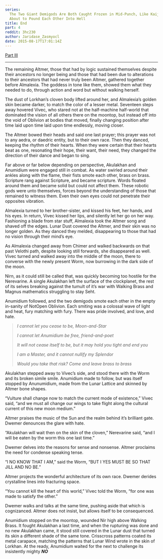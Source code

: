 ```yaml
---
series:
  The Two Giant Demigods Are Both Caught Frozen in Mid-Punch, Like Kaiju-Killers
  About to Pound Each Other Into Hell
title: End
part: 4
reddit: 3hc230
author: Jaridase_Zasmyocl
date: 2015-08-17T17:01:14Z
---
```


[Part III](./1zd6cy)

---

The remaining Altmer, those that had by logic sustained themselves despite their
ancestors no longer being and those that had been due to alterations to their
ancestors that had never truly been Altmer, gathered together before Almalexia.
The goddess in tone like them, showed them what they needed to do, through
action and word but without walking herself.

The dust of Lorkhan’s cloven body lifted around her, and Almalexia’s golden skin
became darker, to match the color of a lesser metal. Seventeen steps away
hovered Vivec, who stared not at the half-machine half-world that dominated the
vision of all others there on the moontop, but instead off into the void of
Oblivion at bodies that moved, finally changing position after time laid upon
time laid upon time endlessly, moving closer.

The Altmer bowed their heads and said one last prayer; this prayer was not to
any aedra, or daedric entity, but to their own race. Then they danced, keeping
the rhythm of their hearts. When they were certain that their hearts beat as
one, resonating their hope, their want, their need, they changed the direction
of their dance and began to sing.

Far above or far below depending on perspective, Akulakhan and Anumidium were
engaged still in combat. As water swirled around their ankles along with the
flame, their fists smote each other, brass on brass. Scripture rang against
Scripture, and became scripture. Words floated around them and became solid but
could not affect them. These robotic gods were unto themselves, forces beyond
the understanding of those that remained to witness them. Even their own eyes
could not penetrate their opposites vibration.

Almalexia turned to her brother-sister, and kissed his feet, her hands, and his
eyes. In return, Vivec kissed her lips, and silently let her go on her way.
Fashioning a blade from star stuff, Almalexia took the Altmer song and shaved
off the edges. Lunar Dust covered the Altmer, and their skin was no longer
golden. As they danced they melded, disappearing to those that had no vision
through their mind’s eye.

As Almalexia changed away from Chimer and walked backwards on that past Velothi
path, despite looking still forwards, she disappeared as well. Vivec turned and
walked away into the middle of the moon, there to converse with the newly
present Worm, now burrowing in the dark side of the moon.

Nirn, as it could still be called that, was quickly becoming too hostile for the
Nerevarine. A single Akulakhan left the surface of the clockplanet, the rest of
its selves breaking against the tumult of it’s war with Walking Brass and Magnus
mathematics struggling to stay Seht.

Anumidium followed, and the two demigods smote each other in the empty in-sanity
of NotOpen Oblivion. Each smiting was a colossal wave of light and heat, fury
matching with fury. There was pride involved, and love, and hate.

> _I cannot let you cease to be, Moon-and-Star_
>
> _I cannot let Anumidium be free, friend-and-poet_
>
> _It will not cease itself to be, but it may hold you tight and end you_
>
> _I am a Master, and it cannot nullify my Splendor_
>
> _Would you take that risk? Come and leave brass to brass_

Akulakhan stepped away to Vivec’s side, and stood there with the Worm and its
broken simile smile. Anumidium made to follow, but was itself stopped by
Anunumidium, made from the Lunar Lattice and skinned by Altmer bone shapes.

“Vulture shall change now to match the current mode of existence,” Vivec said,
“and we must all change our wings to take flight along the cultural current of
this new moon medium.”

Altmer praises the music of the Sun and the realm behind it’s brilliant gate.
Dwemer denounces the glare with hate.

“Akulakhan will wait then on the skin of the cloven,” Nerevarine said, “and I
will be eaten by the worm this one last time.”

Dwemer delves into the reasons for sense and nonsense. Altmer proclaims the need
for condense speaking tense.

“I NO KNOW THAT I AM,” said the Worm, “BUT I YES MUST BE SO THAT JILL AND NO
BE.”

Altmer projects the wonderful architecture of its own race. Dwemer derides
crystalline lines into fracturing space.

“You cannot kill the heart of this world,” Vivec told the Worm, “for one was
made to satisfy the other.”

Dwemer walks and talks at the same time, pushing aside that which is
cognizanced. Altmer does not insist, but allows itself to be consequenced.

Anumidium stopped on the moontop, wounded Nir high above Walking Brass. It
fought Akulakhan a last time, and when the rupturing was done and no new
Akulakhan came, it stood still covered in the Lunar dust that turned its skin a
different shade of the same tone. Crisscross patterns coated its metal carapace,
matching the patterns that Lunar Wind wrote in the skin of Lorkhan. At the
ready, Anumidium waited for the next to challenge its insistently mighty
**_NO_**

